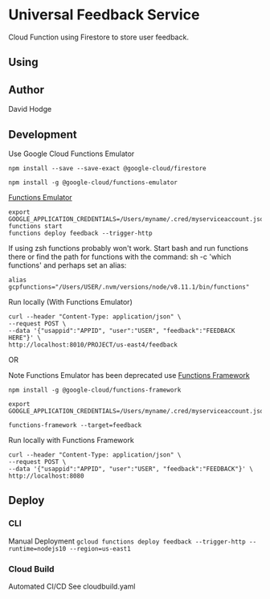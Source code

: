 # Universal Feedback Service

Cloud Function using Firestore to store user feedback.

## Using

## Author

David Hodge

## Development

Use Google Cloud Functions Emulator

```
npm install --save --save-exact @google-cloud/firestore
```

```
npm install -g @google-cloud/functions-emulator
```
[Functions Emulator](https://cloud.google.com/functions/docs/emulator)

```
export GOOGLE_APPLICATION_CREDENTIALS=/Users/myname/.cred/myserviceaccount.json
functions start
functions deploy feedback --trigger-http
```

If using zsh functions probably won't work. Start bash and run functions there or find the path for functions with the command: sh -c 'which functions' and perhaps set an alias:

```
alias gcpfunctions="/Users/USER/.nvm/versions/node/v8.11.1/bin/functions"
```

Run locally (With Functions Emulator)

```
curl --header "Content-Type: application/json" \
--request POST \
--data '{"usappid":"APPID", "user":"USER", "feedback":"FEEDBACK HERE"}' \
http://localhost:8010/PROJECT/us-east4/feedback
```

OR

Note Functions Emulator has been deprecated use [Functions Framework](https://cloud.google.com/functions/docs/functions-framework)

```
npm install -g @google-cloud/functions-framework
```

```
export GOOGLE_APPLICATION_CREDENTIALS=/Users/myname/.cred/myserviceaccount.json

functions-framework --target=feedback
```
Run locally with Functions Framework

```
curl --header "Content-Type: application/json" \
--request POST \
--data '{"usappid":"APPID", "user":"USER", "feedback":"FEEDBACK"}' \
http://localhost:8080
```
## Deploy

### CLI

Manual Deployment
 ```gcloud functions deploy feedback --trigger-http --runtime=nodejs10 --region=us-east1```

### Cloud Build 

Automated CI/CD See cloudbuild.yaml


